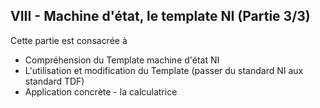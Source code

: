 <h2 dir="auto" id="h_4426628992341655104607692"><strong>VIII - Machine d'&eacute;tat, le template NI&nbsp;(Partie 3/3)</strong></h2>
<p dir="auto">Cette partie est consacr&eacute;e &agrave;</p>
<ul dir="auto">
<li>Compr&eacute;hension du Template machine d'&eacute;tat NI</li>
<li>L'utilisation et modification du Template (passer du standard NI aux standard TDF)</li>
<li>Application concr&egrave;te - la calculatrice</li>
</ul>
